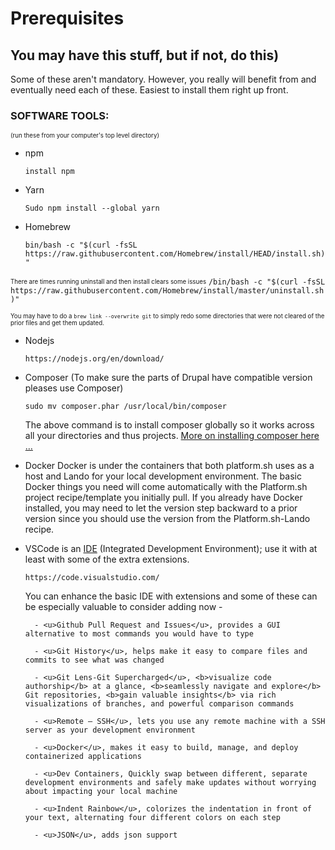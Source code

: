 # Prerequisites

## You may have this stuff, but if not, do this)

Some of these aren't mandatory. However, you really will benefit from and eventually need each of these. Easiest to install them right up front.

### SOFTWARE TOOLS:
<sub><sup>(run these from your computer's top level directory)</sup></sub>

- npm

    `install npm`


- Yarn

    `Sudo npm install --global yarn`

- Homebrew

    `bin/bash -c "$(curl -fsSL https://raw.githubusercontent.com/Homebrew/install/HEAD/install.sh)"`

<sub><sup>There are times running uninstall and then install clears some issues</sup></sub>
    `/bin/bash -c "$(curl -fsSL https://raw.githubusercontent.com/Homebrew/install/master/uninstall.sh)"`

<sub><sup>You may have to do a `brew link --overwrite git` to simply redo some directories that were not cleared of the prior files and get them updated.</sup></sub>


- Nodejs

    `https://nodejs.org/en/download/`


- Composer (To make sure the parts of Drupal have compatible version pleases use Composer)

    `sudo mv composer.phar /usr/local/bin/composer`


    The above command is to install composer globally so it works across all your directories and thus projects. [More on installing composer here …](https://getcomposer.org/download/)

- Docker Docker is under the containers that both platform.sh uses as a host and Lando for your local development environment. The basic Docker things you need will come automatically with the Platform.sh project recipe/template you initially pull. If you already have Docker installed, you may need to let the version step backward to a prior version since you should use the version from the Platform.sh-Lando recipe.

- VSCode is an [IDE](book/ide.md) (Integrated Development Environment); use it with at least with some of the extra extensions.

    `https://code.visualstudio.com/` 

    You can enhance the basic IDE with extensions and some of these can be especially valuable to consider adding now -

        - <u>Github Pull Request and Issues</u>, provides a GUI alternative to most commands you would have to type

        - <u>Git History</u>, helps make it easy to compare files and commits to see what was changed

        - <u>Git Lens-Git Supercharged</u>, <b>visualize code authorship</b> at a glance, <b>seamlessly navigate and explore</b> Git repositories, <b>gain valuable insights</b> via rich visualizations of branches, and powerful comparison commands

        - <u>Remote – SSH</u>, lets you use any remote machine with a SSH server as your development environment

        - <u>Docker</u>, makes it easy to build, manage, and deploy containerized applications

        - <u>Dev Containers, Quickly swap between different, separate development environments and safely make updates without worrying about impacting your local machine

        - <u>Indent Rainbow</u>, colorizes the indentation in front of your text, alternating four different colors on each step

        - <u>JSON</u>, adds json support

